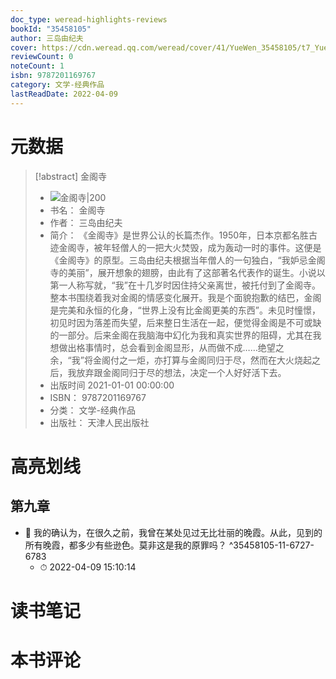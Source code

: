 ```yaml
---
doc_type: weread-highlights-reviews
bookId: "35458105"
author: 三岛由纪夫
cover: https://cdn.weread.qq.com/weread/cover/41/YueWen_35458105/t7_YueWen_35458105.jpg
reviewCount: 0
noteCount: 1
isbn: 9787201169767
category: 文学-经典作品
lastReadDate: 2022-04-09
---
```

# 元数据
> [!abstract] 金阁寺
> - ![ 金阁寺|200](https://cdn.weread.qq.com/weread/cover/41/YueWen_35458105/t7_YueWen_35458105.jpg)
> - 书名： 金阁寺
> - 作者： 三岛由纪夫
> - 简介： 《金阁寺》是世界公认的长篇杰作。1950年，日本京都名胜古迹金阁寺，被年轻僧人的一把大火焚毁，成为轰动一时的事件。这便是《金阁寺》的原型。三岛由纪夫根据当年僧人的一句独白，“我妒忌金阁寺的美丽”，展开想象的翅膀，由此有了这部著名代表作的诞生。小说以第一人称写就，“我”在十几岁时因住持父亲离世，被托付到了金阁寺。整本书围绕着我对金阁的情感变化展开。我是个面貌抱歉的结巴，金阁是完美和永恒的化身，“世界上没有比金阁更美的东西”。未见时憧憬，初见时因为落差而失望，后来整日生活在一起，便觉得金阁是不可或缺的一部分。后来金阁在我脑海中幻化为我和真实世界的阻碍，尤其在我想做出格事情时，总会看到金阁显形，从而做不成……绝望之余，“我”将金阁付之一炬，亦打算与金阁同归于尽，然而在大火烧起之后，我放弃跟金阁同归于尽的想法，决定一个人好好活下去。
> - 出版时间 2021-01-01 00:00:00
> - ISBN： 9787201169767
> - 分类： 文学-经典作品
> - 出版社： 天津人民出版社

# 高亮划线

## 第九章


- 📌 我的确认为，在很久之前，我曾在某处见过无比壮丽的晚霞。从此，见到的所有晚霞，都多少有些逊色。莫非这是我的原罪吗？ ^35458105-11-6727-6783
    - ⏱ 2022-04-09 15:10:14 
# 读书笔记

# 本书评论
